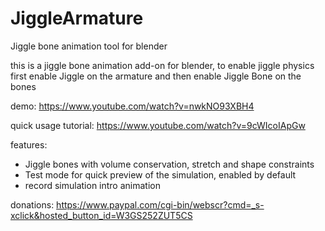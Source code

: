 # JiggleArmature
Jiggle bone animation tool for blender

this is a jiggle bone animation add-on for blender,
to enable jiggle physics first enable Jiggle on the 
armature and then enable Jiggle Bone on the bones

demo:
https://www.youtube.com/watch?v=nwkNO93XBH4

quick usage tutorial:
https://www.youtube.com/watch?v=9cWIcoIApGw

features:
- Jiggle bones with volume conservation, stretch and shape constraints
- Test mode for quick preview of the simulation, enabled by default
- record simulation intro animation

donations: https://www.paypal.com/cgi-bin/webscr?cmd=_s-xclick&hosted_button_id=W3GS252ZUT5CS
